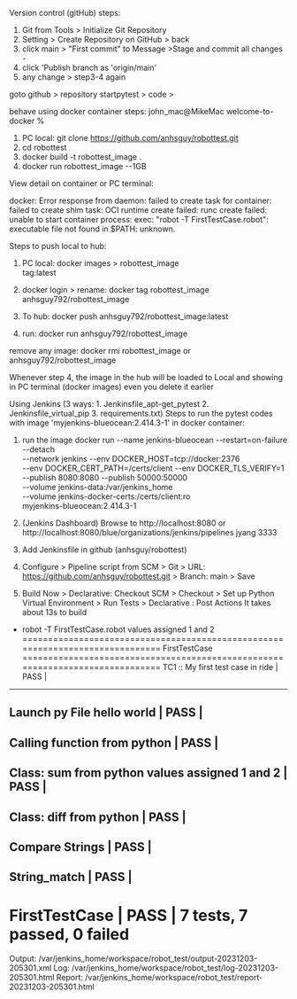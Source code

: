 Version control (gitHub) steps:
1. Git from Tools > Initialize Git Repository
2. Setting > Create Repository on GitHub > back
3. click main > "First commit" to Message >Stage and commit all changes -
4. click 'Publish branch as 'origin/main'
5. any change > step3-4 again

goto github > repository startpytest > code >

behave using docker container steps:
john_mac@MikeMac welcome-to-docker %
1. PC local: git clone https://github.com/anhsguy/robottest.git
2. cd robottest
3. docker build -t robottest_image .
4. docker run robottest_image --1GB

View detail on container or PC terminal: 

docker: Error response from daemon: failed to create task for container: failed to create shim task: OCI runtime create failed: runc create failed: unable to start container process: exec: "robot -T FirstTestCase.robot": executable file not found in $PATH: unknown.

Steps to push local to hub:

1. PC local: docker images > robottest_image  
   tag:latest

2. docker login > rename: docker tag robottest_image anhsguy792/robottest_image

3. To hub: docker push anhsguy792/robottest_image:latest

4. run: docker run anhsguy792/robottest_image

remove any image: docker rmi robottest_image or anhsguy792/robottest_image

Whenever step 4, the image in the hub will be loaded to Local and showing in PC terminal (docker images) even you delete it earlier


Using Jenkins (3 ways: 1. Jenkinsfile_apt-get_pytest 2. Jenkinsfile_virtual_pip 3. requirements.txt)
Steps to run the pytest codes with image 'myjenkins-blueocean:2.414.3-1' in docker container:
1. run the image
   docker run --name jenkins-blueocean --restart=on-failure --detach \
   --network jenkins --env DOCKER_HOST=tcp://docker:2376 \
   --env DOCKER_CERT_PATH=/certs/client --env DOCKER_TLS_VERIFY=1 \
   --publish 8080:8080 --publish 50000:50000 \
   --volume jenkins-data:/var/jenkins_home \
   --volume jenkins-docker-certs:/certs/client:ro \
   myjenkins-blueocean:2.414.3-1
2. (Jenkins Dashboard) Browse to http://localhost:8080 or http://localhost:8080/blue/organizations/jenkins/pipelines     jyang 3333


3. Add Jenkinsfile in github (anhsguy/robottest)
4. Configure > Pipeline script from SCM > Git > URL: https://github.com/anhsguy/robottest.git > Branch: main > Save
5. Build Now > Declarative: Checkout SCM > Checkout > Set up Python Virtual Environment > Run Tests > Declarative : Post Actions
  It takes about 13s to build

+ robot -T FirstTestCase.robot
values assigned 1 and 2
==============================================================================
FirstTestCase                                                                 
==============================================================================
TC1 :: My first test case in ride                                     | PASS |
------------------------------------------------------------------------------
Launch py File                                                        hello world
| PASS |
------------------------------------------------------------------------------
Calling function from python                                          | PASS |
------------------------------------------------------------------------------
Class: sum from python                                                values assigned 1 and 2
| PASS |
------------------------------------------------------------------------------
Class: diff from python                                               | PASS |
------------------------------------------------------------------------------
Compare Strings                                                       | PASS |
------------------------------------------------------------------------------
String_match                                                          | PASS |
------------------------------------------------------------------------------
FirstTestCase                                                         | PASS |
7 tests, 7 passed, 0 failed
==============================================================================
Output:  /var/jenkins_home/workspace/robot_test/output-20231203-205301.xml
Log:     /var/jenkins_home/workspace/robot_test/log-20231203-205301.html
Report:  /var/jenkins_home/workspace/robot_test/report-20231203-205301.html